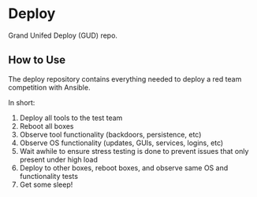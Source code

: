 # Deploy

Grand Unifed Deploy (GUD) repo.


## How to Use

The deploy repository contains everything needed to deploy a red team competition with Ansible.

In short:

1. Deploy all tools to the test team
2. Reboot all boxes
3. Observe tool functionality (backdoors, persistence, etc)
4. Observe OS functionality (updates, GUIs, services, logins, etc)
5. Wait awhile to ensure stress testing is done to prevent issues that only present under high load
6. Deploy to other boxes, reboot boxes, and observe same OS and functionality tests
7. Get some sleep!


